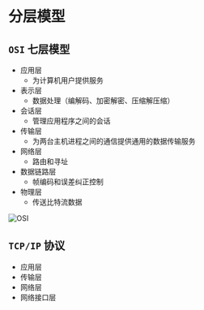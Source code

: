 # 分层模型

## `OSI` 七层模型

- 应用层
  - 为计算机用户提供服务
- 表示层
  - 数据处理（编解码、加密解密、压缩解压缩）
- 会话层
  - 管理应用程序之间的会话
- 传输层
  - 为两台主机进程之间的通信提供通用的数据传输服务
- 网络层
  - 路由和寻址
- 数据链路层
  - 帧编码和误差纠正控制
- 物理层
  - 传送比特流数据

![OSI](https://oss.javaguide.cn/github/javaguide/cs-basics/network/osi-model-detail.png)

## `TCP/IP` 协议

- 应用层
- 传输层
- 网络层
- 网络接口层